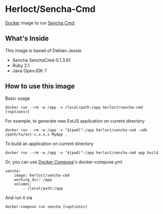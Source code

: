 # Herloct/Sencha-Cmd

[Docker](http://www.docker.com/) image to run [Sencha Cmd](http://www.sencha.com/products/sencha-cmd/#overview).

## What's Inside

This image is based of Debian Jessie

* Sencha SenchaCmd-5.1.3.61
* Ruby 2.1
* Java OpenJDK 7

## How to use this image

Basic usage

    docker run --rm -w /app -v /local/path:/app herloct/sencha-cmd [<options>]

For example, to generate new ExtJS application on current directory

    docker run --rm -w /app -v "$(pwd)":/app herloct/sencha-cmd -sdk /path/to/ext-x.x.x.x MyApp .

To build an application on current directory

    docker run --rm -w /app -v "$(pwd)":/app herloct/sencha-cmd app build

Or, you can use [Docker Compose](https://docs.docker.com/compose/)'s docker-compose.yml

    sencha:
        image: herloct/sencha-cmd
        working_dir: /app
        volumes:
            - /local/path:/app

And run it via

    docker-compose run sencha [<options>]
